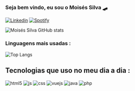 ### Seja bem vindo, eu sou o Moisés Silva 🛹

[![Linkedin](https://img.shields.io/badge/LinkedIn-0077B5?style=for-the-badge&logo=linkedin&logoColor=white)](https://www.linkedin.com/in/moisés-silva-70827823b/)
[![Spotify](https://img.shields.io/badge/Spotify-1ED760?&style=for-the-badge&logo=spotify&logoColor=white)](https://open.spotify.com/user/31au3vezepka37bldoddk6346zgy?si=54554e0ed2d74c0d)

![Moisés Silva GitHub stats](https://github-readme-stats.vercel.app/api?username=moisesaraujo2005&show_icons=true&theme=synthwave)

### Linguagens mais usadas : 

![Top Langs](https://github-readme-stats.vercel.app/api/top-langs/?username=moisesaraujo2005&layout=compact&theme=synthwave)

## Tecnologias que uso no meu dia a dia : 
<div style="display : inline_block">
    <img align="center" alt="html5" src="https://img.shields.io/badge/HTML-239120?style=for-the-badge&logo=html5&logoColor=white" />
    <img align="center" alt="js" src="https://img.shields.io/badge/JavaScript-F7DF1E?style=for-the-badge&logo=javascript&logoColor=black" />
    <img align="center" alt="css" src="https://img.shields.io/badge/CSS3-1572B6?style=for-the-badge&logo=css3&logoColor=white" />
    <img align="center" alt="vuejs" src="https://img.shields.io/badge/Vue.js-4FC08D?style=for-the-badge&logo=vue.js&logoColor=white" />
    <img align="center" alt="java" src="https://img.shields.io/badge/Java-007396?style=for-the-badge&logo=java&logoColor=white" />
     <img align="center" alt="php" src="https://img.shields.io/badge/Php-007396?style=for-the-badge&logo=php&logoColor=white" />
</div>

    
    
 
    
